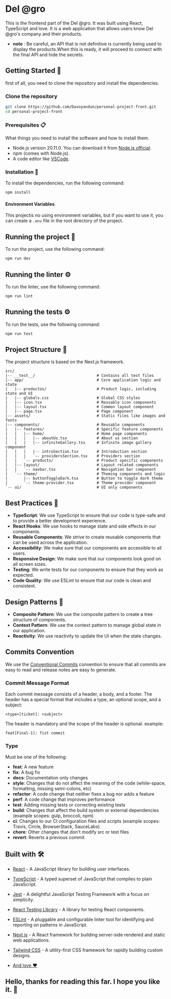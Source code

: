 # Del @gro

This is the frontend part of the Del @gro. It was built using React, TypeScript and love. It is a web application that allows users know Del @gro's company and their products.

- **note** : Be careful, an API that is not definitive is currently being used to display the products.When this is ready, it will proceed to connect with the final API and hide the secrets.


## Getting Started 🚀

first of all, you need to clone the repository and install the dependencies.

### Clone the repository

```bash
git clone https://github.com/Davoyandun/personal-project-front.git
cd personal-project-front

```
### Prerequisites 📋

What things you need to install the software and how to install them.

- Node.js version 20.11.0. You can download it from [Node.js official](https://nodejs.org/).
- npm (comes with Node.js).
- A code editor like [VSCode](https://code.visualstudio.com/).


### Installation 🔧

To install the dependencies, run the following command:

```bash
npm install
```
#### Environment Variables

This projectis no using environment variables, but if you want to use it, you can create a `.env` file in the root directory of the project. 



## Running the project 🚀

To run the project, use the following command:

```bash
npm run dev
```

## Running the linter ⚙️

To run the linter, use the following command:
  
  ```bash
  npm run lint
  ```

## Running the tests ⚙️

To run the tests, use the following command:
  
  ```bash
  npm run test
  ```

## Project Structure 📁

The project structure is based on the Next.js framework. 

```plaintext
src/
|-- __test__/                           # Contains all test files
|-- app/                                # Core application logic and state
|   |-- productos/                      # Product logic, including state and UI
|   |-- globals.css                     # Global CSS styles
|   |-- icon.tsx                        # Reusable icon components
|   |-- layout.tsx                      # Common layout component
|   |-- page.tsx                        # Page component
|-- assets/                             # Static files like images and fonts
|-- components/                         # Reusable components
|   |-- features/                       # Specific feature components
|   |   |-- home/                       # Home page components
|   |   |   |-- aboutUs.tsx             # About us section
|   |   |   |-- infiniteGallery.tsx     # Infinite image gallery component
|   |   |   |-- introSection.tsx        # Introduction section
|   |   |   `-- providersSection.tsx    # Providers section
|   |   `-- products/                   # Product specific components
|   |-- layout/                         # Layout related components
|   |   `-- navbar.tsx                  # Navigation bar component
|   `-- theme/                          # Theming components and logic
|       |-- buttonToggleDark.tsx        # Button to toggle dark theme
|       `-- theme-provider.tsx          # Theme provider component
`-- ui/                                 # UI only components

```

## Best Practices 📌

- **TypeScript**: We use TypeScript to ensure that our code is type-safe and to provide a better development experience.
- **React Hooks**: We use hooks to manage state and side effects in our components.
- **Reusable Components**: We strive to create reusable components that can be used across the application.
- **Accessibility**: We make sure that our components are accessible to all users.
- **Responsive Design**: We make sure that our components look good on all screen sizes.
- **Testing**: We write tests for our components to ensure that they work as expected.
- **Code Quality**: We use ESLint to ensure that our code is clean and consistent.

## Design Patterns 📌

- **Composite Pattern**: We use the composite pattern to create a tree structure of components.
- **Context Pattern**: We use the context pattern to manage global state in our application.
- **Reactivity**: We use reactivity to update the UI when the state changes.


## Commits Convention

We use the [Conventional Commits](https://www.conventionalcommits.org/en/v1.0.0/) convention to ensure that all commits are easy to read and release notes are easy to generate.

### Commit Message Format

Each commit message consists of a header, a body, and a footer. The header has a special format that includes a type, an optional scope, and a subject:

```
<type>[ticket]: <subject>

```

The header is mandatory and the scope of the header is optional.
example: 
  
```
feat[Final-1]: fist commit
```

### Type

Must be one of the following:

- **feat**: A new feature
- **fix**: A bug fix
- **docs**: Documentation only changes
- **style**: Changes that do not affect the meaning of the code (white-space, formatting, missing semi-colons, etc)
- **refactor**: A code change that neither fixes a bug nor adds a feature
- **perf**: A code change that improves performance
- **test**: Adding missing tests or correcting existing tests
- **build**: Changes that affect the build system or external dependencies (example scopes: gulp, broccoli, npm)
- **ci**: Changes to our CI configuration files and scripts (example scopes: Travis, Circle, BrowserStack, SauceLabs)
- **chore**: Other changes that don't modify src or test files
- **revert**: Reverts a previous commit



## Built with 🛠️

- [React](https://reactjs.org/) - A JavaScript library for building user interfaces.
- [TypeScript](https://www.typescriptlang.org/) - A typed superset of JavaScript that compiles to plain JavaScript.
- [Jest](https://jestjs.io/) - A delightful JavaScript Testing Framework with a focus on simplicity.
- [React Testing Library](https://testing-library.com/docs/react-testing-library/intro/) - A library for testing React components.
- [ESLint](https://eslint.org/) - A pluggable and configurable linter tool for identifying and reporting on patterns in JavaScript.
- [Next.js](https://nextjs.org/) - A React framework for building server-side rendered and static web applications.
- [Tailwind CSS](https://tailwindcss.com/) - A utility-first CSS framework for rapidly building custom designs.


- [And love ❤️](https://www.youtube.com/watch?v=KXw8CRapg7k)

## Hello, thanks for reading this far. I hope you like it. 🎁

